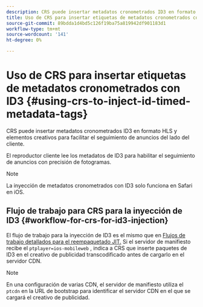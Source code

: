 ```yaml
---
description: CRS puede insertar metadatos cronometrados ID3 en formato HLS y elementos creativos para facilitar el seguimiento de anuncios del lado del cliente.
title: Uso de CRS para insertar etiquetas de metadatos cronometrados con ID3
source-git-commit: 89bdda1d4bd5c126f19ba75a819942df901183d1
workflow-type: tm+mt
source-wordcount: '141'
ht-degree: 0%

---
```



# Uso de CRS para insertar etiquetas de metadatos cronometrados con ID3 {#using-crs-to-inject-id-timed-metadata-tags}

CRS puede insertar metadatos cronometrados ID3 en formato HLS y elementos creativos para facilitar el seguimiento de anuncios del lado del cliente.

El reproductor cliente lee los metadatos de ID3 para habilitar el seguimiento de anuncios con precisión de fotogramas.

>[!NOTE]
>
>La inyección de metadatos cronometrados con ID3 solo funciona en Safari en iOS.

## Flujo de trabajo para CRS para la inyección de ID3 {#workflow-for-crs-for-id3-injection}

El flujo de trabajo para la inyección de ID3 es el mismo que en [Flujos de trabajo detallados para el reempaquetado JIT.](../~old-creative-repackaging-service/jit-repackage.md) Si el servidor de manifiesto recibe el `ptplayer=ios-mobileweb` , indica a CRS que inserte paquetes de ID3 en el creativo de publicidad transcodificado antes de cargarlo en el servidor CDN.

>[!NOTE]
>
>En una configuración de varias CDN, el servidor de manifiesto utiliza el `ptcdn` en la URL de bootstrap para identificar el servidor CDN en el que se cargará el creativo de publicidad.